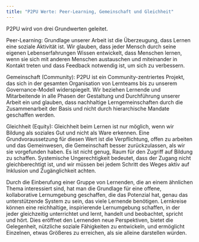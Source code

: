 ```yaml
---
title: "P2PU Werte: Peer-Learning, Gemeinschaft und Gleichheit"
---
```


P2PU wird von drei Grundwerten geleitet.
 
Peer-Learning: Grundlage unserer Arbeit ist die Überzeugung, dass Lernen eine soziale Aktivität ist. Wir glauben, dass jeder Mensch durch seine eigenen Lebenserfahrungen Wissen entwickelt, dass Menschen lernen, wenn sie sich mit anderen Menschen austauschen und miteinander in Kontakt treten und dass Feedback notwendig ist, um sich zu verbessern.
 
Gemeinschaft (Community): P2PU ist ein Community-zentriertes Projekt, das sich in der gesamten Organisation von Lernteams bis zu unserem Governance-Modell widerspiegelt. Wir beziehen Lernende und Mitarbeitende in alle Phasen der Gestaltung und Durchführung unserer Arbeit ein und glauben, dass nachhaltige Lerngemeinschaften durch die Zusammenarbeit der Basis und nicht durch hierarchische Mandate geschaffen werden.
 
Gleichheit (Equity): Gleichheit beim Lernen ist nur möglich, wenn wir Bildung als soziales Gut und nicht als Ware erkennen. Eine Grundvoraussetzung für diesen Wert ist die Verpflichtung, offen zu arbeiten und das Gemeinwesen, die Gemeinschaft besser zurückzulassen, als wir sie vorgefunden haben. Es ist nicht genug, Raum für den Zugriff auf Bildung zu schaffen. Systemische Ungerechtigkeit bedeutet, dass der Zugang nicht gleichberechtigt ist, und wir müssen bei jedem Schritt des Weges aktiv auf Inklusion und Zugänglichkeit achten.
 
Durch die Einberufung einer Gruppe von Lernenden, die an einem ähnlichen Thema interessiert sind, hat man die Grundlage für eine offene, kollaborative Lernumgebung geschaffen, die das Potenzial hat, genau das unterstützende System zu sein, das viele Lernende benötigen. Lernkreise können eine reichhaltige, inspirierende Lernumgebung schaffen, in der jeder gleichzeitig unterrichtet und lernt, handelt und beobachtet, spricht und hört. Dies eröffnet den Lernenden neue Perspektiven, bietet die Gelegenheit, nützliche soziale Fähigkeiten zu entwickeln, und ermöglicht Einzelnen, etwas Größeres zu erreichen, als sie alleine darstellen würden.


